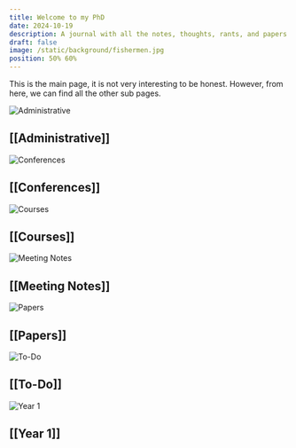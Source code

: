 ```yaml
---
title: Welcome to my PhD
date: 2024-10-19
description: A journal with all the notes, thoughts, rants, and papers written through my PhD journey.
draft: false
image: /static/background/fishermen.jpg
position: 50% 60%
---
```


This is the main page, it is not very interesting to be honest. However, from here, we can find all the other sub pages.

<section>
  <div class="card">
    <div class="card_img">  
      <img src="/static/background/red_bridge.jpg" alt="Administrative">
      <div class="card_overlay">
        <h2>[[Administrative]]</h2>
      </div>
    </div>
  </div>
  <div class="card">
    <div class="card_img">  
      <img src="/static/background/bridge.jpeg" alt="Conferences">
      <div class="card_overlay">
        <h2>[[Conferences]]</h2>
      </div>
    </div>
  </div>
  <div class="card">
    <div class="card_img">  
      <img src="/static/background/village.jpeg" alt="Courses">
      <div class="card_overlay">
        <h2>[[Courses]]</h2>
      </div>
    </div>
  </div>
  <div class="card">
    <div class="card_img">  
      <img src="/static/background/red_mountain.jpg" alt="Meeting Notes">
      <div class="card_overlay">
        <h2>[[Meeting Notes]]</h2>
      </div>
    </div>
  </div>
    <div class="card">
    <div class="card_img">  
      <img src="/static/background/blue_mountain.jpg" alt="Papers">
      <div class="card_overlay">
        <h2>[[Papers]]</h2>
      </div>
    </div>
  </div>
  <div class="card">
    <div class="card_img">  
      <img src="/static/background/bird.jpg" alt="To-Do">
      <div class="card_overlay">
        <h2>[[To-Do]]</h2>
      </div>
    </div>
  </div>
  <div class="card">
    <div class="card_img">  
      <img src="/static/background/wave.jpg" alt="Year 1">
      <div class="card_overlay">
        <h2>[[Year 1]]</h2>
      </div>
    </div>
  </div>
</section>
